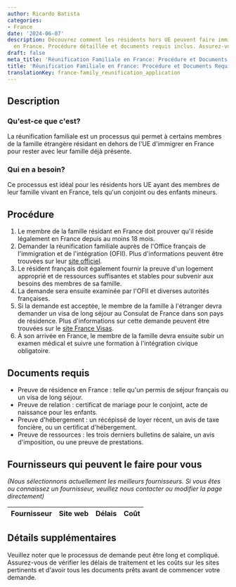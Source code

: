 ```yaml
---
author: Ricardo Batista
categories:
- France
date: '2024-06-07'
description: Découvrez comment les résidents hors UE peuvent faire immigrer leur famille
  en France. Procédure détaillée et documents requis inclus. Assurez-vous d'être prêt!
draft: false
meta_title: 'Réunification Familiale en France: Procédure et Documents Requis'
title: 'Réunification Familiale en France: Procédure et Documents Requis'
translationKey: france-family_reunification_application
---
```


## Description

### Qu'est-ce que c'est?
La réunification familiale est un processus qui permet à certains membres de la famille étrangère résidant en dehors de l'UE d'immigrer en France pour rester avec leur famille déjà présente.

### Qui en a besoin?
Ce processus est idéal pour les résidents hors UE ayant des membres de leur famille vivant en France, tels qu'un conjoint ou des enfants mineurs.

## Procédure

1. Le membre de la famille résidant en France doit prouver qu'il réside légalement en France depuis au moins 18 mois.
2. Demander la réunification familiale auprès de l'Office français de l'immigration et de l'intégration (OFII). Plus d'informations peuvent être trouvées sur leur [site officiel](http://www.ofii.fr/).
3. Le résident français doit également fournir la preuve d'un logement approprié et de ressources suffisantes et stables pour subvenir aux besoins des membres de sa famille.
4. La demande sera ensuite examinée par l'OFII et diverses autorités françaises.
5. Si la demande est acceptée, le membre de la famille à l'étranger devra demander un visa de long séjour au Consulat de France dans son pays de résidence. Plus d'informations sur cette demande peuvent être trouvées sur le [site France Visas](https://france-visas.gouv.fr/).
6. À son arrivée en France, le membre de la famille devra ensuite subir un examen médical et suivre une formation à l'intégration civique obligatoire.

## Documents requis

- Preuve de résidence en France : telle qu'un permis de séjour français ou un visa de long séjour.
- Preuve de relation : certificat de mariage pour le conjoint, acte de naissance pour les enfants.
- Preuve d'hébergement : un récépissé de loyer récent, un avis de taxe foncière, ou un certificat d'hébergement.
- Preuve de ressources : les trois derniers bulletins de salaire, un avis d'imposition, ou une preuve de prestations.

## Fournisseurs qui peuvent le faire pour vous

_(Nous sélectionnons actuellement les meilleurs fournisseurs. Si vous êtes ou connaissez un fournisseur, veuillez nous contacter ou modifier la page directement)_

| Fournisseur     |     Site web    |     Délais       |       Coût       |
| --------------- | --------------- |  :-------------: | :-------------: |
## Détails supplémentaires
Veuillez noter que le processus de demande peut être long et compliqué. Assurez-vous de vérifier les délais de traitement et les coûts sur les sites pertinents et d'avoir tous les documents prêts avant de commencer votre demande.